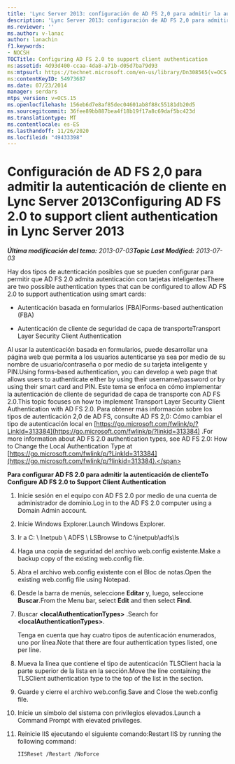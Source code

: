 ```yaml
---
title: 'Lync Server 2013: configuración de AD FS 2,0 para admitir la autenticación de cliente'
description: 'Lync Server 2013: configuración de AD FS 2,0 para admitir la autenticación de cliente.'
ms.reviewer: ''
ms.author: v-lanac
author: lanachin
f1.keywords:
- NOCSH
TOCTitle: Configuring AD FS 2.0 to support client authentication
ms:assetid: 4d93d400-ccaa-4da8-a71b-d05d7ba79d93
ms:mtpsurl: https://technet.microsoft.com/en-us/library/Dn308565(v=OCS.15)
ms:contentKeyID: 54973687
ms.date: 07/23/2014
manager: serdars
mtps_version: v=OCS.15
ms.openlocfilehash: 156eb6d7e8af85dec04601ab8f88c55181db20d5
ms.sourcegitcommit: 36fee89bb887bea4f18b19f17a8c69daf5bc423d
ms.translationtype: MT
ms.contentlocale: es-ES
ms.lasthandoff: 11/26/2020
ms.locfileid: "49433398"
---
```

# <a name="configuring-ad-fs-20-to-support-client-authentication-in-lync-server-2013"></a><span data-ttu-id="375ae-103">Configuración de AD FS 2,0 para admitir la autenticación de cliente en Lync Server 2013</span><span class="sxs-lookup"><span data-stu-id="375ae-103">Configuring AD FS 2.0 to support client authentication in Lync Server 2013</span></span>

<div data-xmlns="http://www.w3.org/1999/xhtml">

<div class="topic" data-xmlns="http://www.w3.org/1999/xhtml" data-msxsl="urn:schemas-microsoft-com:xslt" data-cs="https://msdn.microsoft.com/">

<div data-asp="https://msdn2.microsoft.com/asp">



</div>

<div id="mainSection">

<div id="mainBody"><span data-ttu-id="375ae-104">

<span> </span></span><span class="sxs-lookup"><span data-stu-id="375ae-104">

<span> </span></span></span>

<span data-ttu-id="375ae-105">_**Última modificación del tema:** 2013-07-03_</span><span class="sxs-lookup"><span data-stu-id="375ae-105">_**Topic Last Modified:** 2013-07-03_</span></span>

<span data-ttu-id="375ae-106">Hay dos tipos de autenticación posibles que se pueden configurar para permitir que AD FS 2.0 admita autenticación con tarjetas inteligentes:</span><span class="sxs-lookup"><span data-stu-id="375ae-106">There are two possible authentication types that can be configured to allow AD FS 2.0 to support authentication using smart cards:</span></span>

  - <span data-ttu-id="375ae-107">Autenticación basada en formularios (FBA)</span><span class="sxs-lookup"><span data-stu-id="375ae-107">Forms-based authentication (FBA)</span></span>

  - <span data-ttu-id="375ae-108">Autenticación de cliente de seguridad de capa de transporte</span><span class="sxs-lookup"><span data-stu-id="375ae-108">Transport Layer Security Client Authentication</span></span>

<span data-ttu-id="375ae-109">Al usar la autenticación basada en formularios, puede desarrollar una página web que permita a los usuarios autenticarse ya sea por medio de su nombre de usuario/contraseña o por medio de su tarjeta inteligente y PIN.</span><span class="sxs-lookup"><span data-stu-id="375ae-109">Using forms-based authentication, you can develop a web page that allows users to authenticate either by using their username/password or by using their smart card and PIN.</span></span> <span data-ttu-id="375ae-110">Este tema se enfoca en cómo implementar la autenticación de cliente de seguridad de capa de transporte con AD FS 2.0.</span><span class="sxs-lookup"><span data-stu-id="375ae-110">This topic focuses on how to implement Transport Layer Security Client Authentication with AD FS 2.0.</span></span> <span data-ttu-id="375ae-111">Para obtener más información sobre los tipos de autenticación 2,0 de AD FS, consulte AD FS 2,0: Cómo cambiar el tipo de autenticación local en [https://go.microsoft.com/fwlink/p/?LinkId=313384](https://go.microsoft.com/fwlink/p/?linkid=313384) .</span><span class="sxs-lookup"><span data-stu-id="375ae-111">For more information about AD FS 2.0 authentication types, see AD FS 2.0: How to Change the Local Authentication Type at [https://go.microsoft.com/fwlink/p/?LinkId=313384](https://go.microsoft.com/fwlink/p/?linkid=313384).</span></span>

<div>


<span data-ttu-id="375ae-112">**Para configurar AD FS 2.0 para admitir la autenticación de cliente**</span><span class="sxs-lookup"><span data-stu-id="375ae-112">**To Configure AD FS 2.0 to Support Client Authentication**</span></span>

1.  <span data-ttu-id="375ae-113">Inicie sesión en el equipo con AD FS 2.0 por medio de una cuenta de administrador de dominio.</span><span class="sxs-lookup"><span data-stu-id="375ae-113">Log in to the AD FS 2.0 computer using a Domain Admin account.</span></span>

2.  <span data-ttu-id="375ae-114">Inicie Windows Explorer.</span><span class="sxs-lookup"><span data-stu-id="375ae-114">Launch Windows Explorer.</span></span>

3.  <span data-ttu-id="375ae-115">Ir a C: \\ Inetpub \\ ADFS \\ LS</span><span class="sxs-lookup"><span data-stu-id="375ae-115">Browse to C:\\inetpub\\adfs\\ls</span></span>

4.  <span data-ttu-id="375ae-116">Haga una copia de seguridad del archivo web.config existente.</span><span class="sxs-lookup"><span data-stu-id="375ae-116">Make a backup copy of the existing web.config file.</span></span>

5.  <span data-ttu-id="375ae-117">Abra el archivo web.config existente con el Bloc de notas.</span><span class="sxs-lookup"><span data-stu-id="375ae-117">Open the existing web.config file using Notepad.</span></span>

6.  <span data-ttu-id="375ae-118">Desde la barra de menús, seleccione **Editar** y, luego, seleccione **Buscar**.</span><span class="sxs-lookup"><span data-stu-id="375ae-118">From the Menu bar, select **Edit** and then select **Find**.</span></span>

7.  <span data-ttu-id="375ae-119">Buscar **\<localAuthenticationTypes\>** .</span><span class="sxs-lookup"><span data-stu-id="375ae-119">Search for **\<localAuthenticationTypes\>**.</span></span>
    
    <span data-ttu-id="375ae-120">Tenga en cuenta que hay cuatro tipos de autenticación enumerados, uno por línea.</span><span class="sxs-lookup"><span data-stu-id="375ae-120">Note that there are four authentication types listed, one per line.</span></span>

8.  <span data-ttu-id="375ae-121">Mueva la línea que contiene el tipo de autenticación TLSClient hacia la parte superior de la lista en la sección.</span><span class="sxs-lookup"><span data-stu-id="375ae-121">Move the line containing the TLSClient authentication type to the top of the list in the section.</span></span>

9.  <span data-ttu-id="375ae-122">Guarde y cierre el archivo web.config.</span><span class="sxs-lookup"><span data-stu-id="375ae-122">Save and Close the web.config file.</span></span>

10. <span data-ttu-id="375ae-123">Inicie un símbolo del sistema con privilegios elevados.</span><span class="sxs-lookup"><span data-stu-id="375ae-123">Launch a Command Prompt with elevated privileges.</span></span>

11. <span data-ttu-id="375ae-124">Reinicie IIS ejecutando el siguiente comando:</span><span class="sxs-lookup"><span data-stu-id="375ae-124">Restart IIS by running the following command:</span></span>
    
        IISReset /Restart /NoForce

<span data-ttu-id="375ae-125"></div>

</div>

<span> </span>

</div>

</div>

</span><span class="sxs-lookup"><span data-stu-id="375ae-125"></div>

</div>

<span> </span>

</div>

</div>

</span></span></div>

